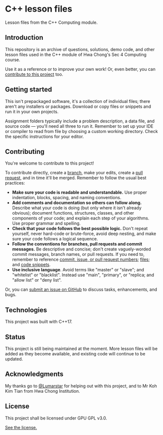 # C++ lesson files
Lesson files from the C++ Computing module.

## Introduction
This repository is an archive of questions, solutions, demo code, and other lesson files used in the C++ module of Hwa Chong's Sec 4 Computing course.

Use it as a reference or to improve your own work! Or, even better, you can [contribute to this project](#contributing) too.

## Getting started
This isn't prepackaged software, it's a collection of individual files; there aren't any installers or packages. Download or copy files or snippets and run it in your own projects.

Assignment folders typically include a problem description, a data file, and source code — you'll need all three to run it. Remember to set up your IDE or compiler to read from file by choosing a custom working directory. Check the specific instructions for your editor.

## Contributing
You're welcome to contribute to this project!

To contribute directly, create a [branch](https://docs.github.com/en/github/collaborating-with-issues-and-pull-requests/about-branches), make your edits, create a [pull request](https://docs.github.com/en/github/collaborating-with-issues-and-pull-requests/about-pull-requests), and in time it'll be merged. Remember to follow the usual best practices:
* __Make sure your code is readable and understandable.__ Use proper indentation, blocks, spacing, and naming conventions.
* __Add comments and documentation so others can follow along.__ Describe what your code is doing (but only where it isn't already obvious); document functions, structures, classes, and other components of your code; and explain each step of your algorithms. Use proper grammar and spelling.
* __Check that your code follows the best possible logic.__ Don't repeat yourself, never hard-code or brute-force, avoid deep nesting, and make sure your code follows a logical sequence.
* __Follow the conventions for branches, pull requests and commit messages.__ Be descriptive and concise; don't create vaguely-worded commit messages, branch names, or pull requests. If you need to, remember to reference [commit, issue, or pull request numbers](https://docs.github.com/en/github/writing-on-github/autolinked-references-and-urls); [files](https://docs.github.com/en/github/managing-files-in-a-repository/getting-permanent-links-to-files); and [code snippets](https://docs.github.com/en/github/managing-your-work-on-github/creating-a-permanent-link-to-a-code-snippet).
* __Use inclusive language__. Avoid terms like "master" or "slave"; and "whitelist" or "blacklist". Instead use "main", "primary", or "replica; and "allow list" or "deny list".

Or, you can [submit an issue on GitHub](https://guides.github.com/features/issues/) to discuss tasks, enhancements, and bugs.

## Technologies
This project was built with C++17.

## Status
This project is still being maintained at the moment. More lesson files will be added as they become available, and existing code will continue to be updated.

## Acknowledgments
My thanks go to [@Lumarstar](https://github.com/Lumarstar) for helping out with this project, and to Mr Koh Kim Tian from Hwa Chong Institution. 

## License
This project shall be licensed under GPU GPL v3.0.

[See the license.](./LICENSE.txt)
